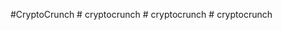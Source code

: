 #CryptoCrunch
#   c r y p t o c r u n c h  
 #   c r y p t o c r u n c h  
 #   c r y p t o c r u n c h  
 